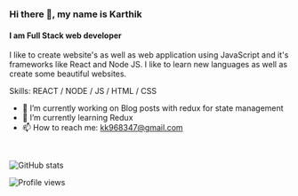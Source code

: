 ### Hi there 👋, my name is Karthik
#### I am Full Stack web developer
I like to create website's as well as web application using JavaScript and it's frameworks like React and Node JS.
I like to learn new languages as well as create some beautiful websites.

Skills:   REACT / NODE / JS / HTML / CSS

- 🔭 I’m currently working on Blog posts with redux for state management 
- 🌱 I’m currently learning Redux 
- 📫 How to reach me: kk968347@gmail.com 


 

  

![GitHub stats](https://github-readme-stats.vercel.app/api?username=karthikq&show_icons=true)  

![Profile views](https://gpvc.arturio.dev/karthikq)  
